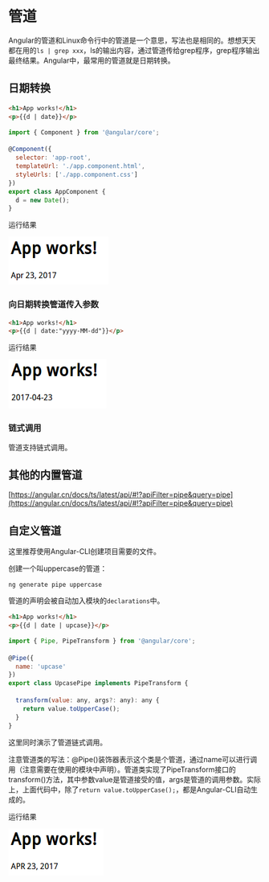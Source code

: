 # 管道

Angular的管道和Linux命令行中的管道是一个意思，写法也是相同的。想想天天都在用的`ls | grep xxx`，ls的输出内容，通过管道传给grep程序，grep程序输出最终结果。Angular中，最常用的管道就是日期转换。

## 日期转换

```html
<h1>App works!</h1>
<p>{{d | date}}</p>
```

```javascript
import { Component } from '@angular/core';

@Component({
  selector: 'app-root',
  templateUrl: './app.component.html',
  styleUrls: ['./app.component.css']
})
export class AppComponent {
  d = new Date();
}
```

运行结果

![](res/1.png)

### 向日期转换管道传入参数

```html
<h1>App works!</h1>
<p>{{d | date:"yyyy-MM-dd"}}</p>
```

运行结果

![](res/2.png)

### 链式调用

管道支持链式调用。

## 其他的内置管道

[https://angular.cn/docs/ts/latest/api/#!?apiFilter=pipe&query=pipe](https://angular.cn/docs/ts/latest/api/#!?apiFilter=pipe&query=pipe)

## 自定义管道

这里推荐使用Angular-CLI创建项目需要的文件。

创建一个叫uppercase的管道：
```shell
ng generate pipe uppercase
```

管道的声明会被自动加入模块的`declarations`中。

```html
<h1>App works!</h1>
<p>{{d | date | upcase}}</p>
```

```javascript
import { Pipe, PipeTransform } from '@angular/core';

@Pipe({
  name: 'upcase'
})
export class UpcasePipe implements PipeTransform {

  transform(value: any, args?: any): any {
    return value.toUpperCase();
  }
}
```

这里同时演示了管道链式调用。

注意管道类的写法：@Pipe()装饰器表示这个类是个管道，通过name可以进行调用（注意需要在使用的模块中声明）。管道类实现了PipeTransform接口的transform()方法，其中参数value是管道接受的值，args是管道的调用参数。实际上，上面代码中，除了`return value.toUpperCase();`，都是Angular-CLI自动生成的。

运行结果

![](res/3.png)
